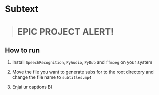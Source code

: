 # Subtext

> # EPIC PROJECT ALERT!

## How to run 

1. Install `SpeechRecognition`, `PyAudio`, `PyDub` and `ffmpeg` on your system

2. Move the file you want to generate subs for to the root directory and change the file name to `subtitles.mp4`

3. Enjai ur captions B)
